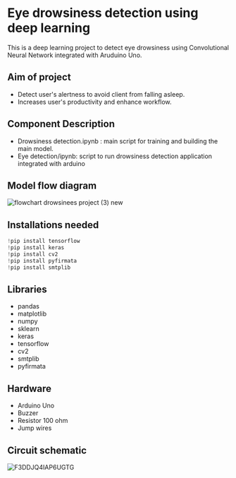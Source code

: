 
# Eye drowsiness detection using deep learning
This is a deep learning project to detect eye drowsiness using Convolutional Neural Network integrated with Aruduino Uno.



 
## Aim of project

- Detect user's alertness to avoid client from falling asleep.
- Increases user's productivity and enhance workflow.



  
## Component Description


- Drowsiness detection.ipynb : main script for training and building the main model.
- Eye detection/ipynb: script to run drowsiness detection application integrated with arduino




  
## Model flow diagram
![flowchart drowsinees project (3) new](https://user-images.githubusercontent.com/65908522/132291787-5f5313ed-6583-435d-90c9-88d37c8c7c2d.jpg)


  
## Installations needed

```javascript
!pip install tensorflow
!pip install keras
!pip install cv2
!pip install pyfirmata
!pip install smtplib
```

  
## Libraries

- pandas
- matplotlib
- numpy
- sklearn
- keras
- tensorflow
- cv2
- smtplib
- pyfirmata



  
## Hardware

- Arduino Uno
- Buzzer
- Resistor 100 ohm
- Jump wires


## Circuit schematic
![F3DDJQ4IAP6UGTG](https://user-images.githubusercontent.com/65908522/132291071-4b8b97a6-46d2-4c9e-95b4-e857e8e3f9ff.jpg)


  
